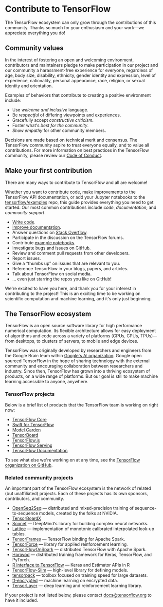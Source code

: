 # Contribute to TensorFlow

The TensorFlow ecosystem can only grow through the contributions of this community. Thanks so much for your enthusiasm and your work—we appreciate everything you do!

## Community values

In the interest of fostering an open and welcoming environment, contributors and maintainers pledge to make participation in our project and our community a harassment-free experience for everyone, regardless of age, body size, disability, ethnicity, gender identity and expression, level of experience, nationality, personal appearance, race, religion, or sexual identity and orientation.

Examples of behaviors that contribute to creating a positive environment include:

*   Use *welcome and inclusive* language.
*   Be *respectful* of differing viewpoints and experiences.
*   Gracefully accept *constructive criticism*.
*   Foster what's *best for the community*.
*   *Show empathy* for other community members.

Decisions are made based on technical merit and consensus. The TensorFlow community aspire to treat everyone equally, and to value all contributions. For more information on best practices in the TensorFlow community, please review our [Code of Conduct](https://github.com/tensorflow/tensorflow/blob/master/CODE_OF_CONDUCT.md).

## Make your first contribution

There are many ways to contribute to TensorFlow and all are welcome! 

Whether you want to contribute code, make improvements to the TensorFlow API documentation, or add your Jupyter notebooks to the [tensorflow/examples](http://www.github.com/tensorflow/examples) repo, this guide provides everything you need to get started.  Our most common contributions include *code*, *documentation*, and *community support*.

- [Write code](code.md).
- [Improve documentation](documentation.md).
- Answer questions on [Stack Overflow](https://stackoverflow.com/questions/tagged/tensorflow).
- Participate in the discussion on the TensorFlow forums.
- Contribute [example notebooks](http://www.github.com/tensorflow/examples).
- Investigate bugs and issues on GitHub.
- Review and comment pull requests from other developers.
- Report issues.
- Give a “thumbs up” on issues that are relevant to you.
- Reference TensorFlow in your blogs, papers, and articles.
- Talk about TensorFlow on social media.
- ... even just starring the repos you like on GitHub!

We're excited to have you here, and thank you for your interest in contributing to the project! This is an exciting time to be working on scientific computation and machine learning, and it's only just beginning.


## The TensorFlow ecosystem

TensorFlow is an open source software library for high performance numerical computation. Its flexible architecture allows for easy deployment of algorithms and code across a variety of platforms (CPUs, GPUs, TPUs)—from desktops, to clusters of servers, to mobile and edge devices. 

TensorFlow was originally developed by researchers and engineers from the Google Brain team within [Google's AI organization](https://ai.google/). Google open sourced TensorFlow in the hope of sharing technology with the external community and encouraging collaboration between researchers and industry. Since then, TensorFlow has grown into a thriving ecosystem of products, on a wide range of platforms. But our goal is still to make machine learning accessible to anyone, anywhere.

### TensorFlow projects

Below is a brief list of products that the TensorFlow team is working on right now:

*   [TensorFlow Core](https://github.com/tensorflow/tensorflow)
*   [Swift for TensorFlow](https://github.com/tensorflow/swift)
*   [Model Garden](https://github.com/tensorflow/models)
*   [TensorBoard](https://github.com/tensorflow/tensorboard)
*   [TensorFlow.js](https://github.com/tensorflow/tfjs-core)
*   [TensorFlow Serving](https://github.com/tensorflow/serving)
*   [TensorFlow Documentation](https://github.com/tensorflow/docs)

To see what else we're working on at any time, see the [TensorFlow organization on GitHub](https://github.com/tensorflow).

### Related community projects

An important part of the TensorFlow ecosystem is the network of related (but unaffiliated) projects. Each of these projects has its own sponsors, contributors, and community. 

*   [OpenSeq2Seq](https://github.com/NVIDIA/OpenSeq2Seq) — distributed and mixed-precision training of sequence-to-sequence models, created by the folks at NVIDIA.
*   [TensorBoardX](https://tensorboardx.readthedocs.io/en/latest/tensorboard.html)
*   [Sonnet](https://github.com/deepmind/sonnet) — DeepMind's library for building complex neural networks.
*   [Lattice](https://github.com/tensorflow/lattice) — implementation of monotonic calibrated interpolated look-up tables.
*   [TensorFrames](https://github.com/tjhunter/tensorframes) — TensorFlow binding for Apache Spark.
*   [TensorForce](https://github.com/reinforceio/tensorforce) — library for applied reinforcement learning.
*   [TensorFlowOnSpark](https://github.com/yahoo/TensorFlowOnSpark) — distributed TensorFlow with Apache Spark.
*   [Horovod](https://github.com/uber/horovod) — distributed training framework for Keras, TensorFlow, and PyTorch.
*   [R Interface to TensorFlow](https://tensorflow.rstudio.com/) — Keras and Estimator APIs in R
*   [TensorFlow-Slim](https://github.com/tensorflow/models/tree/master/inception/inception/slim) — high-level library for defining models.
*   [tensorpack](https://github.com/ppwwyyxx/tensorpack) — toolbox focused on training speed for large datasets.
*   [tf-encrypted](https://github.com/mortendahl/tf-encrypted) — machine learning on encrypted data.
*   [TensorLayer](https://tensorlayer.readthedocs.io/en/stable/) — deep learning and reinforcement learning library.

If your project is not listed below, please contact [docs@tensorflow.org](mailto:docs@tensorflow.org) to have it included.
